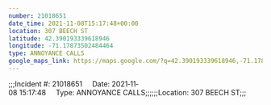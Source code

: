 ```yaml
---
number: 21018651
date_time: 2021-11-08T15:17:48+00:00
location: 307 BEECH ST
latitude: 42.390193339618946
longitude: -71.17873502484464
type: ANNOYANCE CALLS
google_maps_link: https://maps.google.com/?q=42.390193339618946,-71.17873502484464
---
```


;;;Incident #: 21018651     Date: 2021‐11‐08 15:17:48     Type: ANNOYANCE CALLS;;;;;;Location: 307 BEECH ST;;;
